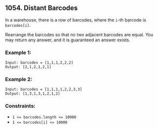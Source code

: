 ## 1054. Distant Barcodes

In a warehouse, there is a row of barcodes, where the ```i```-th barcode is ```barcodes[i]```.

Rearrange the barcodes so that no two adjacent barcodes are equal. You may return any answer, and it is guaranteed an answer exists.

### Example 1:
```
Input: barcodes = [1,1,1,2,2,2]
Output: [2,1,2,1,2,1]
```
### Example 2:
```
Input: barcodes = [1,1,1,1,2,2,3,3]
Output: [1,3,1,3,1,2,1,2]
```

### Constraints:

* ```1 <= barcodes.length <= 10000```
* ```1 <= barcodes[i] <= 10000```